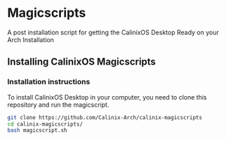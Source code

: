 # Magicscripts
A post installation script for getting the CalinixOS Desktop Ready on your Arch Installation

## Installing CalinixOS Magicscripts

### Installation instructions
To install CalinixOS Desktop in your computer, you need to clone this repository and run the magicscript.

```bash
git clone https://github.com/Calinix-Arch/calinix-magicscripts
cd calinix-magicscripts/
bash magicscript.sh
```

